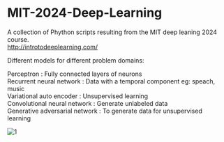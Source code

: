 # MIT-2024-Deep-Learning    

A collection of Phython scripts resulting from the MIT deep leaning 2024 course.  
http://introtodeeplearning.com/  

Different models for different problem domains:  

Perceptron : Fully connected layers of neurons  
Recurrent neural network : Data with a temporal component eg: speach, music  
Variational auto encoder : Unsupervised learning  
Convolutional neural network : Generate unlabeled data   
Generative adversarial network : To generate data for unsupervised learning  

![1](https://github.com/A00107408/MIT-Deep-Learning-Course-2024/assets/8778579/440eb29a-7cb4-4d14-a9dc-3841f511c189)
